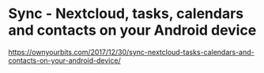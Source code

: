 Sync - Nextcloud, tasks, calendars and contacts on your Android device
======================================================================

https://ownyourbits.com/2017/12/30/sync-nextcloud-tasks-calendars-and-contacts-on-your-android-device/